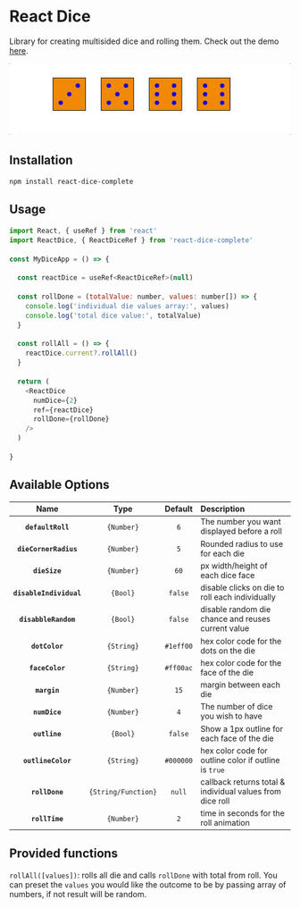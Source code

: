 # React Dice

Library for creating multisided dice and rolling them. Check out the demo [here](http://adam-tyler.com/react-dice-complete).

![sample dice roll](/img/diceRoll2.gif 'Sample Dice Roll')

## Installation

```
npm install react-dice-complete
```

## Usage

```javascript
import React, { useRef } from 'react'
import ReactDice, { ReactDiceRef } from 'react-dice-complete'

const MyDiceApp = () => {

  const reactDice = useRef<ReactDiceRef>(null)

  const rollDone = (totalValue: number, values: number[]) => {
    console.log('individual die values array:', values)
    console.log('total dice value:', totalValue)
  }

  const rollAll = () => {
    reactDice.current?.rollAll()
  }

  return (
    <ReactDice
      numDice={2}
      ref={reactDice}
      rollDone={rollDone}
    />
  )

}
```

## Available Options

|          Name           |        Type         |  Default  | Description                                               |
| :---------------------: | :-----------------: | :-------: | :-------------------------------------------------------- |
|    **`defaultRoll`**    |     `{Number}`      |    `6`    | The number you want displayed before a roll               |
|  **`dieCornerRadius`**  |     `{Number}`      |    `5`    | Rounded radius to use for each die                        |
|      **`dieSize`**      |     `{Number}`      |   `60`    | px width/height of each dice face                         |
| **`disableIndividual`** |      `{Bool}`       |  `false`  | disable clicks on die to roll each individually           |
|  **`disabbleRandom`**   |      `{Bool}`       |  `false`  | disable random die chance and reuses current value        |
|     **`dotColor`**      |     `{String}`      | `#1eff00` | hex color code for the dots on the die                    |
|     **`faceColor`**     |     `{String}`      | `#ff00ac` | hex color code for the face of the die                    |
|      **`margin`**       |     `{Number}`      |   `15`    | margin between each die                                   |
|      **`numDice`**      |     `{Number}`      |    `4`    | The number of dice you wish to have                       |
|      **`outline`**      |      `{Bool}`       |  `false`  | Show a 1px outline for each face of the die               |
|   **`outlineColor`**    |     `{String}`      | `#000000` | hex color code for outline color if outline is `true`     |
|     **`rollDone`**      | `{String/Function}` |  `null`   | callback returns total & individual values from dice roll |
|     **`rollTime`**      |     `{Number}`      |    `2`    | time in seconds for the roll animation                    |

## Provided functions

`rollAll([values])`: rolls all die and calls `rollDone` with total from roll. You can preset the `values` you would like the outcome to be by passing array of numbers, if not result will be random.
